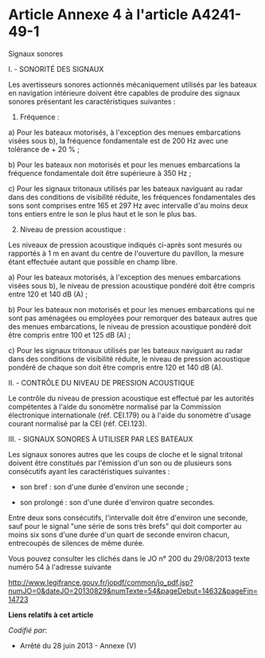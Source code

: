 # Article Annexe 4 à l'article A4241-49-1

Signaux sonores 

I. - SONORITÉ DES SIGNAUX

Les avertisseurs sonores actionnés mécaniquement utilisés par les bateaux en navigation intérieure doivent être capables de
produire des signaux sonores présentant les caractéristiques suivantes :

1. Fréquence :

a) Pour les bateaux motorisés, à l'exception des menues embarcations visées sous b), la fréquence fondamentale est de 200 Hz
avec une tolérance de + 20 % ;

b) Pour les bateaux non motorisés et pour les menues embarcations la fréquence fondamentale doit être supérieure à 350 Hz ;

c) Pour les signaux tritonaux utilisés par les bateaux naviguant au radar dans des conditions de visibilité réduite, les
fréquences fondamentales des sons sont comprises entre 165 et 297 Hz avec intervalle d'au moins deux tons entiers entre le
son le plus haut et le son le plus bas.

2. Niveau de pression acoustique :

Les niveaux de pression acoustique indiqués ci-après sont mesurés ou rapportés à 1 m en avant du centre de l'ouverture du
pavillon, la mesure étant effectuée autant que possible en champ libre.

a) Pour les bateaux motorisés, à l'exception des menues embarcations visées sous b), le niveau de pression acoustique pondéré
doit être compris entre 120 et 140 dB (A) ;

b) Pour les bateaux non motorisés et pour les menues embarcations qui ne sont pas aménagées ou employées pour remorquer des
bateaux autres que des menues embarcations, le niveau de pression acoustique pondéré doit être compris entre 100 et 125 dB
(A) ;

c) Pour les signaux tritonaux utilisés par les bateaux naviguant au radar dans des conditions de visibilité réduite, le
niveau de pression acoustique pondéré de chaque son doit être compris entre 120 et 140 dB (A).

II. - CONTRÔLE DU NIVEAU DE PRESSION ACOUSTIQUE

Le contrôle du niveau de pression acoustique est effectué par les autorités compétentes à l'aide du sonomètre normalisé par
la Commission électronique internationale (réf. CEI.179) ou à l'aide du sonomètre d'usage courant normalisé par la CEI (réf.
CEI.123).

III. - SIGNAUX SONORES À UTILISER PAR LES BATEAUX

Les signaux sonores autres que les coups de cloche et le signal tritonal doivent être constitués par l'émission d'un son ou
de plusieurs sons consécutifs ayant les caractéristiques suivantes :

- son bref : son d'une durée d'environ une seconde ;

- son prolongé : son d'une durée d'environ quatre secondes.

Entre deux sons consécutifs, l'intervalle doit être d'environ une seconde, sauf pour le signal "une série de sons très brefs"
qui doit comporter au moins six sons d'une durée d'un quart de seconde environ chacun, entrecoupés de silences de même durée.

Vous pouvez consulter les clichés dans le JO n° 200 du 29/08/2013 texte numéro 54 à l'adresse suivante 

http://www.legifrance.gouv.fr/jopdf/common/jo_pdf.jsp?numJO=0&dateJO=20130829&numTexte=54&pageDebut=14632&pageFin=14723

**Liens relatifs à cet article**

_Codifié par_:

  - Arrêté du 28 juin 2013 -  Annexe (V)
